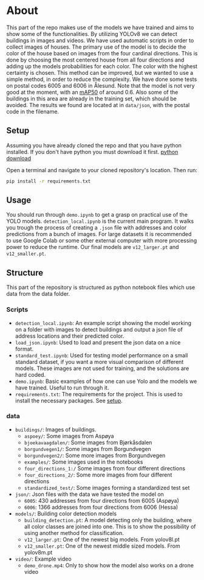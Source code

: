# About

This part of the repo makes use of the models we have trained and aims to show some of the functionalities.
By utilizing YOLOv8 we can detect buildings in images and videos. We have used automatic scripts in order to collect images of houses. The primary use of the model is to decide the color of the house based on images from the four cardinal directions.
This is done by choosing the most centered house from all four directions and adding up the models probabilities for each color. The color with the highest certainty is chosen. This method can be improved, but we wanted to use a simple method, in order to reduce the complexity. 
We have done some tests on postal codes 6005 and 6006 in Ålesund. Note that the model is not very good at the moment, with an [mAP50](https://www.youtube.com/watch?v=oqXDdxF_Wuw&t=256s&ab_channel=Roboflow) of around 0.6. Also some of the buildings in this area are already in the training set, which should be avoided. The results we found are located at in `data/json`, with the postal code in the filename. 

## Setup

Assuming you have already cloned the repo and that you have python installed.
If you don't have python you must download it first.
[python download](https://www.python.org/downloads/)

Open a terminal and navigate to your cloned repository's location. Then run:

```bash
pip install -r requirements.txt
```


## Usage

 You should run through `demo.ipynb` to get a grasp on practical use of the YOLO models. `detection_local.ipynb` is the current main program. It walks you trough the process of creating a `.json` file with addresses and color predictions from a bunch of images. For large datasets it is recommended to use Google Colab or some other external computer with more processing power to reduce the runtime. Our final models are  `v12_larger.pt` and `v12_smaller.pt`.

## Structure

This part of the repository is structured as python notebook files which use data from the data folder.

### Scripts

- `detection_local.ipynb`: An example script showing the model working on a folder with images to detect buildings and output a json file of address locations and their predicted color.
- `load_json.ipynb`: Used to load and present the json data on a nice format.
- `standard_test.ipynb`:  Used for testing model performance on a small standard dataset, if you want a more visual comparison of different models. These images are not used for training, and the solutions are hard coded.
- `demo.ipynb`: Basic examples of how one can use Yolo and the models we have trained. Useful to run through it.
- `requirements.txt`: The requirements for the project. This is used to install the necessary packages. See [setup](#setup).

### data

- `buildings/`: Images of buildings.
  - `aspoey/`: Some images from Aspøya
  - `bjoekavaagdalen/`: Some images from Bjørkåsdalen
  - `borgundvegen1/`: Some images from Borgundvegen
  - `borgundvegen2/`: Some more images from Borgundvegen
  - `examples/`: Some images used in the notebooks
  - `four_directions_1:/` Some images from four different directions
  - `four_directions_2/`: Some more images from four different directions
  - `standardized_test/`: Some images forming a standardized test set
- `json/`: Json files with the data we have tested the model on
  - `6005`: 430 addresses from four directions from 6005 (Aspøya)
  - `6006`: 1366 addresses from four directions from 6006 (Hessa)
- `models/`: Building color detection models
  - `building_detection.pt`: A model detecting only the building, where all color classes are joined into one. This is to show the possibility of using another method for classification.
  - `v12_larger.pt`: One of the newest big models. From yolov8l.pt
  - `v12_smaller.pt`: One of the newest middle sized models. From yolov8m.pt
- `video/`: Example video
  - `demo_drone.mp4`: Only to show how the model also works on a drone video


